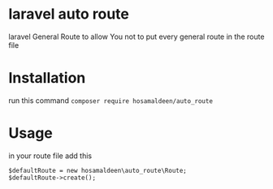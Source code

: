 # laravel auto route
laravel General Route to allow You not to put every general route in the route file

# Installation
run this command ```composer require hosamaldeen/auto_route```

# Usage
in your route file add this 
```
$defaultRoute = new hosamaldeen\auto_route\Route;
$defaultRoute->create();
```
